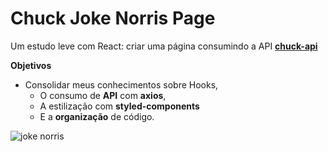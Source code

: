 # Chuck Joke Norris Page

Um estudo leve com React: criar uma página consumindo a API [**chuck-api**](https://api.chucknorris.io/#!)

**Objetivos**
- Consolidar meus conhecimentos sobre Hooks,
   - O consumo de **API** com **axios**, 
   - A estilização com **styled-components**
   - E a **organização** de código.


![joke norris](https://user-images.githubusercontent.com/60116988/117523130-7bf78280-af8d-11eb-9f3c-463ec075ab76.png)
